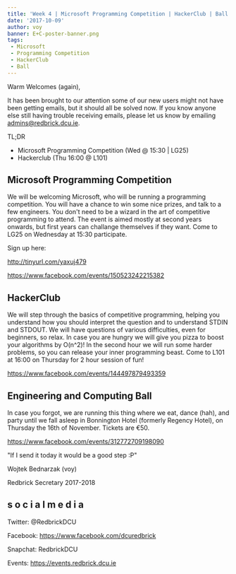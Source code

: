 ```yaml
---
title: 'Week 4 | Microsoft Programming Competition | HackerClub | Ball'
date: '2017-10-09'
author: voy
banner: E+C-poster-banner.png
tags:
 - Microsoft
 - Programming Competition
 - HackerClub
 - Ball
---
```




Warm Welcomes (again),

It has been brought to our attention some of our new users might not have been getting emails, but it should all be solved now. If you know anyone else still having trouble receiving emails, please let us know by emailing admins@redbrick.dcu.ie.

TL;DR
- Microsoft Programming Competition (Wed @ 15:30 | LG25)
- Hackerclub (Thu 16:00 @ L101)

<!-- more -->

## Microsoft Programming Competition
We will be welcoming Microsoft, who will be running a programming competition. You will have a chance to win some nice prizes, and talk to a few engineers. You don't need to be a wizard in the art of competitive programming to attend. The event is aimed mostly at second years onwards, but first years can challange themselves if they want. Come to LG25 on Wednesday at 15:30 participate.


Sign up here:


http://tinyurl.com/yaxuj479


https://www.facebook.com/events/150523242215382

## HackerClub
We will step through the basics of competitive programming, helping you understand how you should interpret the question and to understand STDIN and STDOUT. We will have questions of various difficulties, even for beginners, so relax. In case you are hungry we will give you pizza to boost your algorithms by O(n^2)! In the second hour we will run some harder problems, so you can release your inner programming beast. Come to L101 at 16:00 on Thursday for 2 hour session of fun!


https://www.facebook.com/events/144497879493359

## Engineering and Computing Ball
In case you forgot, we are running this thing where we eat, dance (hah), and party until we fall asleep in Bonnington Hotel (formerly Regency Hotel), on Thursday the 16th of November. Tickets are €50.


https://www.facebook.com/events/312772709198090


"If I send it today it would be a good step :P"


Wojtek Bednarzak (voy)


Redbrick Secretary 2017-2018

## s o c i a l m e d i a
Twitter: @RedbrickDCU


Facebook: https://www.facebook.com/dcuredbrick


Snapchat: RedbrickDCU


Events: https://events.redbrick.dcu.ie
